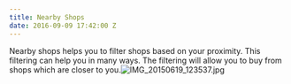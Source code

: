 ```yaml
---
title: Nearby Shops
date: 2016-09-09 17:42:00 Z
---
```


Nearby shops helps you to filter shops based on your proximity. This filtering can help you in many ways. The filtering will allow you to buy from shops which are closer to you.![IMG_20150619_123537.jpg](/uploads/IMG_20150619_123537.jpg)